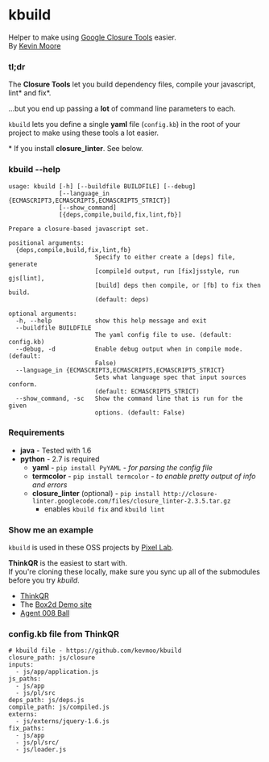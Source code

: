 # kbuild

Helper to make using [Google Closure Tools](http://code.google.com/closure/) easier.  
By [Kevin Moore](http://j832.com)

### tl;dr

The **Closure Tools** let you build dependency files, compile your javascript, lint\* and fix\*.

...but you end up passing a **lot** of command line parameters to each.

`kbuild` lets you define a single **yaml** file (`config.kb`) in the root of your project to make using these tools a lot easier.

\* If you install **closure_linter**. See below.

### kbuild --help

    usage: kbuild [-h] [--buildfile BUILDFILE] [--debug]
                  [--language_in {ECMASCRIPT3,ECMASCRIPT5,ECMASCRIPT5_STRICT}]
                  [--show_command]
                  [{deps,compile,build,fix,lint,fb}]

    Prepare a closure-based javascript set.

    positional arguments:
      {deps,compile,build,fix,lint,fb}
                            Specify to either create a [deps] file, generate
                            [compile]d output, run [fix]jsstyle, run gjs[lint],
                            [build] deps then compile, or [fb] to fix then build.
                            (default: deps)

    optional arguments:
      -h, --help            show this help message and exit
      --buildfile BUILDFILE
                            The yaml config file to use. (default: config.kb)
      --debug, -d           Enable debug output when in compile mode. (default:
                            False)
      --language_in {ECMASCRIPT3,ECMASCRIPT5,ECMASCRIPT5_STRICT}
                            Sets what language spec that input sources conform.
                            (default: ECMASCRIPT5_STRICT)
      --show_command, -sc   Show the command line that is run for the given
                            options. (default: False)

### Requirements

* **java** - Tested with 1.6
* **python** - 2.7 is required
    * **yaml** - `pip install PyYAML` - *for parsing the config file*
    * **termcolor** - `pip install termcolor` - *to enable pretty output of info and errors*
    * **closure_linter** (optional) - `pip install http://closure-linter.googlecode.com/files/closure_linter-2.3.5.tar.gz`
        * enables `kbuild fix` and `kbuild lint`

### Show me an example

`kbuild` is used in these OSS projects by [Pixel Lab](http://thinkpixellab.com).

**ThinkQR** is the easiest to start with.  
If you're cloning these locally, make sure you sync up all of the submodules before you try _kbuild_.

* [ThinkQR](https://github.com/thinkpixellab/thinkqr)
* The [Box2d Demo site](https://github.com/thinkpixellab/box2dWeb)
* [Agent 008 Ball](https://github.com/thinkpixellab/agent8ball)

### config.kb file from ThinkQR

    # kbuild file - https://github.com/kevmoo/kbuild
    closure_path: js/closure
    inputs:
      - js/app/application.js
    js_paths:
      - js/app
      - js/pl/src
    deps_path: js/deps.js
    compile_path: js/compiled.js
    externs:
      - js/externs/jquery-1.6.js
    fix_paths:
      - js/app
      - js/pl/src/
      - js/loader.js
